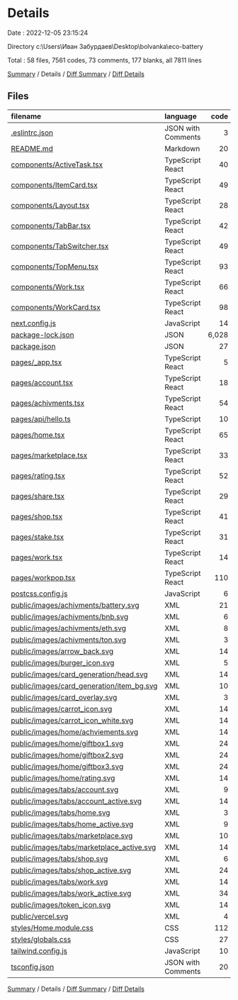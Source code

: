 # Details

Date : 2022-12-05 23:15:24

Directory c:\\Users\\Иван Забурдаев\\Desktop\\bolvanka\\eco-battery

Total : 58 files,  7561 codes, 73 comments, 177 blanks, all 7811 lines

[Summary](results.md) / Details / [Diff Summary](diff.md) / [Diff Details](diff-details.md)

## Files
| filename | language | code | comment | blank | total |
| :--- | :--- | ---: | ---: | ---: | ---: |
| [.eslintrc.json](/.eslintrc.json) | JSON with Comments | 3 | 0 | 1 | 4 |
| [README.md](/README.md) | Markdown | 20 | 0 | 15 | 35 |
| [components/ActiveTask.tsx](/components/ActiveTask.tsx) | TypeScript React | 40 | 1 | 9 | 50 |
| [components/ItemCard.tsx](/components/ItemCard.tsx) | TypeScript React | 49 | 0 | 6 | 55 |
| [components/Layout.tsx](/components/Layout.tsx) | TypeScript React | 28 | 1 | 8 | 37 |
| [components/TabBar.tsx](/components/TabBar.tsx) | TypeScript React | 42 | 12 | 6 | 60 |
| [components/TabSwitcher.tsx](/components/TabSwitcher.tsx) | TypeScript React | 49 | 0 | 7 | 56 |
| [components/TopMenu.tsx](/components/TopMenu.tsx) | TypeScript React | 93 | 1 | 11 | 105 |
| [components/Work.tsx](/components/Work.tsx) | TypeScript React | 66 | 36 | 5 | 107 |
| [components/WorkCard.tsx](/components/WorkCard.tsx) | TypeScript React | 98 | 18 | 10 | 126 |
| [next.config.js](/next.config.js) | JavaScript | 14 | 1 | 2 | 17 |
| [package-lock.json](/package-lock.json) | JSON | 6,028 | 0 | 1 | 6,029 |
| [package.json](/package.json) | JSON | 27 | 0 | 1 | 28 |
| [pages/_app.tsx](/pages/_app.tsx) | TypeScript React | 5 | 0 | 2 | 7 |
| [pages/account.tsx](/pages/account.tsx) | TypeScript React | 18 | 0 | 2 | 20 |
| [pages/achivments.tsx](/pages/achivments.tsx) | TypeScript React | 54 | 0 | 5 | 59 |
| [pages/api/hello.ts](/pages/api/hello.ts) | TypeScript | 10 | 1 | 3 | 14 |
| [pages/home.tsx](/pages/home.tsx) | TypeScript React | 65 | 0 | 5 | 70 |
| [pages/marketplace.tsx](/pages/marketplace.tsx) | TypeScript React | 33 | 0 | 3 | 36 |
| [pages/rating.tsx](/pages/rating.tsx) | TypeScript React | 52 | 0 | 5 | 57 |
| [pages/share.tsx](/pages/share.tsx) | TypeScript React | 29 | 0 | 5 | 34 |
| [pages/shop.tsx](/pages/shop.tsx) | TypeScript React | 41 | 0 | 3 | 44 |
| [pages/stake.tsx](/pages/stake.tsx) | TypeScript React | 31 | 0 | 3 | 34 |
| [pages/work.tsx](/pages/work.tsx) | TypeScript React | 14 | 0 | 2 | 16 |
| [pages/workpop.tsx](/pages/workpop.tsx) | TypeScript React | 110 | 1 | 8 | 119 |
| [postcss.config.js](/postcss.config.js) | JavaScript | 6 | 0 | 1 | 7 |
| [public/images/achivments/battery.svg](/public/images/achivments/battery.svg) | XML | 21 | 0 | 1 | 22 |
| [public/images/achivments/bnb.svg](/public/images/achivments/bnb.svg) | XML | 6 | 0 | 1 | 7 |
| [public/images/achivments/eth.svg](/public/images/achivments/eth.svg) | XML | 8 | 0 | 1 | 9 |
| [public/images/achivments/ton.svg](/public/images/achivments/ton.svg) | XML | 3 | 0 | 1 | 4 |
| [public/images/arrow_back.svg](/public/images/arrow_back.svg) | XML | 14 | 0 | 1 | 15 |
| [public/images/burger_icon.svg](/public/images/burger_icon.svg) | XML | 5 | 0 | 1 | 6 |
| [public/images/card_generation/head.svg](/public/images/card_generation/head.svg) | XML | 14 | 0 | 1 | 15 |
| [public/images/card_generation/item_bg.svg](/public/images/card_generation/item_bg.svg) | XML | 10 | 0 | 1 | 11 |
| [public/images/card_overlay.svg](/public/images/card_overlay.svg) | XML | 3 | 0 | 1 | 4 |
| [public/images/carrot_icon.svg](/public/images/carrot_icon.svg) | XML | 14 | 0 | 1 | 15 |
| [public/images/carrot_icon_white.svg](/public/images/carrot_icon_white.svg) | XML | 14 | 0 | 1 | 15 |
| [public/images/home/achviements.svg](/public/images/home/achviements.svg) | XML | 14 | 0 | 1 | 15 |
| [public/images/home/giftbox1.svg](/public/images/home/giftbox1.svg) | XML | 24 | 0 | 1 | 25 |
| [public/images/home/giftbox2.svg](/public/images/home/giftbox2.svg) | XML | 24 | 0 | 1 | 25 |
| [public/images/home/giftbox3.svg](/public/images/home/giftbox3.svg) | XML | 24 | 0 | 1 | 25 |
| [public/images/home/rating.svg](/public/images/home/rating.svg) | XML | 14 | 0 | 1 | 15 |
| [public/images/tabs/account.svg](/public/images/tabs/account.svg) | XML | 9 | 0 | 1 | 10 |
| [public/images/tabs/account_active.svg](/public/images/tabs/account_active.svg) | XML | 14 | 0 | 1 | 15 |
| [public/images/tabs/home.svg](/public/images/tabs/home.svg) | XML | 3 | 0 | 1 | 4 |
| [public/images/tabs/home_active.svg](/public/images/tabs/home_active.svg) | XML | 9 | 0 | 1 | 10 |
| [public/images/tabs/marketplace.svg](/public/images/tabs/marketplace.svg) | XML | 10 | 0 | 1 | 11 |
| [public/images/tabs/marketplace_active.svg](/public/images/tabs/marketplace_active.svg) | XML | 14 | 0 | 1 | 15 |
| [public/images/tabs/shop.svg](/public/images/tabs/shop.svg) | XML | 6 | 0 | 1 | 7 |
| [public/images/tabs/shop_active.svg](/public/images/tabs/shop_active.svg) | XML | 24 | 0 | 1 | 25 |
| [public/images/tabs/work.svg](/public/images/tabs/work.svg) | XML | 14 | 0 | 1 | 15 |
| [public/images/tabs/work_active.svg](/public/images/tabs/work_active.svg) | XML | 34 | 0 | 1 | 35 |
| [public/images/token_icon.svg](/public/images/token_icon.svg) | XML | 14 | 0 | 1 | 15 |
| [public/vercel.svg](/public/vercel.svg) | XML | 4 | 0 | 0 | 4 |
| [styles/Home.module.css](/styles/Home.module.css) | CSS | 112 | 0 | 18 | 130 |
| [styles/globals.css](/styles/globals.css) | CSS | 27 | 0 | 2 | 29 |
| [tailwind.config.js](/tailwind.config.js) | JavaScript | 10 | 1 | 0 | 11 |
| [tsconfig.json](/tsconfig.json) | JSON with Comments | 20 | 0 | 1 | 21 |

[Summary](results.md) / Details / [Diff Summary](diff.md) / [Diff Details](diff-details.md)